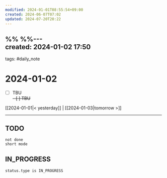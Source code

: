 ```yaml
---
modified: 2024-01-01T08:55:54+09:00
created: 2024-06-07T07:02
updated: 2024-07-20T20:22
---
```

%%  %%---  
created: 2024-01-02 17:50  
---  
tags: #daily_note  
  
# 2024-01-02  
- [ ] TBU  
<del>- [ ] TBU  </del>
  
  
[[2024-01-01|< yesterday]] | [[2024-01-03|tomorrow >]]  
  
---  
## TODO
```tasks  
not done  
short mode  
```

## IN_PROGRESS
```tasks  
status.type is IN_PROGRESS
```
